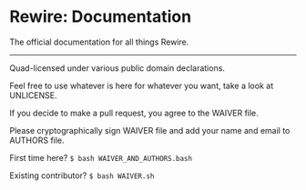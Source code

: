 # Rewire: Documentation

The official documentation for all things Rewire.

---

Quad-licensed under various public domain declarations.

Feel free to use whatever is here for whatever you want, take a look at UNLICENSE.

If you decide to make a pull request, you agree to the WAIVER file.

Please cryptographically sign WAIVER file and add your name and email to AUTHORS file.

First time here? `$ bash WAIVER_AND_AUTHORS.bash`

Existing contributor? `$ bash WAIVER.sh`
